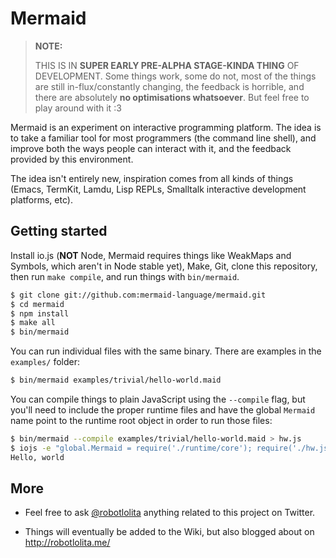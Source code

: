Mermaid
=======

> **NOTE:**
> 
> THIS IS IN **SUPER EARLY PRE-ALPHA STAGE-KINDA THING** OF DEVELOPMENT. Some
> things work, some do not, most of the things are still in-flux/constantly
> changing, the feedback is horrible, and there are absolutely **no
> optimisations whatsoever**. But feel free to play around with it :3

Mermaid is an experiment on interactive programming platform. The idea is to
take a familiar tool for most programmers (the command line shell), and improve
both the ways people can interact with it, and the feedback provided by this
environment.

The idea isn't entirely new, inspiration comes from all kinds of things (Emacs,
TermKit, Lamdu, Lisp REPLs, Smalltalk interactive development platforms, etc).


## Getting started

Install io.js (**NOT** Node, Mermaid requires things like WeakMaps and Symbols,
which aren't in Node stable yet), Make, Git, clone this repository, then run
`make compile`, and run things with `bin/mermaid`.

```sh
$ git clone git://github.com:mermaid-language/mermaid.git
$ cd mermaid
$ npm install
$ make all
$ bin/mermaid
```

You can run individual files with the same binary. There are examples in the
`examples/` folder:

```sh
$ bin/mermaid examples/trivial/hello-world.maid
```

You can compile things to plain JavaScript using the `--compile` flag, but
you'll need to include the proper runtime files and have the global `Mermaid`
name point to the runtime root object in order to run those files:

```sh
$ bin/mermaid --compile examples/trivial/hello-world.maid > hw.js
$ iojs -e "global.Mermaid = require('./runtime/core'); require('./hw.js')"
Hello, world
```

## More

 -  Feel free to ask [@robotlolita](https://twitter.com/robotlolita) anything
    related to this project on Twitter.

 -  Things will eventually be added to the Wiki, but also blogged about on
    http://robotlolita.me/




